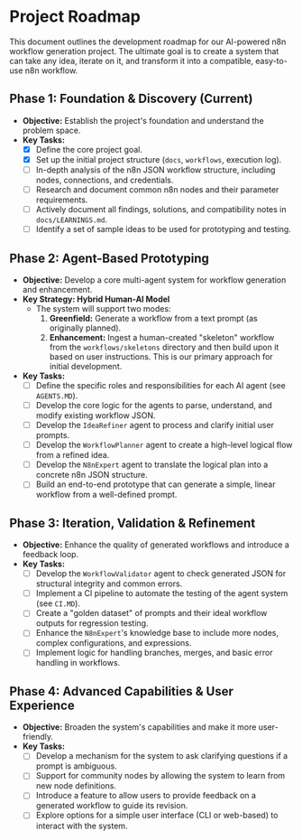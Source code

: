 # Project Roadmap

This document outlines the development roadmap for our AI-powered n8n workflow generation project. The ultimate goal is to create a system that can take any idea, iterate on it, and transform it into a compatible, easy-to-use n8n workflow.

## Phase 1: Foundation & Discovery (Current)

-   **Objective:** Establish the project's foundation and understand the problem space.
-   **Key Tasks:**
    -   [x] Define the core project goal.
    -   [x] Set up the initial project structure (`docs`, `workflows`, execution log).
    -   [ ] In-depth analysis of the n8n JSON workflow structure, including nodes, connections, and credentials.
    -   [ ] Research and document common n8n nodes and their parameter requirements.
    -   [ ] Actively document all findings, solutions, and compatibility notes in `docs/LEARNINGS.md`.
    -   [ ] Identify a set of sample ideas to be used for prototyping and testing.

## Phase 2: Agent-Based Prototyping

-   **Objective:** Develop a core multi-agent system for workflow generation and enhancement.
-   **Key Strategy: Hybrid Human-AI Model**
    -   The system will support two modes:
        1.  **Greenfield:** Generate a workflow from a text prompt (as originally planned).
        2.  **Enhancement:** Ingest a human-created "skeleton" workflow from the `workflows/skeletons` directory and then build upon it based on user instructions. This is our primary approach for initial development.
-   **Key Tasks:**
    -   [ ] Define the specific roles and responsibilities for each AI agent (see `AGENTS.MD`).
    -   [ ] Develop the core logic for the agents to parse, understand, and modify existing workflow JSON.
    -   [ ] Develop the `IdeaRefiner` agent to process and clarify initial user prompts.
    -   [ ] Develop the `WorkflowPlanner` agent to create a high-level logical flow from a refined idea.
    -   [ ] Develop the `N8nExpert` agent to translate the logical plan into a concrete n8n JSON structure.
    -   [ ] Build an end-to-end prototype that can generate a simple, linear workflow from a well-defined prompt.

## Phase 3: Iteration, Validation & Refinement

-   **Objective:** Enhance the quality of generated workflows and introduce a feedback loop.
-   **Key Tasks:**
    -   [ ] Develop the `WorkflowValidator` agent to check generated JSON for structural integrity and common errors.
    -   [ ] Implement a CI pipeline to automate the testing of the agent system (see `CI.MD`).
    -   [ ] Create a "golden dataset" of prompts and their ideal workflow outputs for regression testing.
    -   [ ] Enhance the `N8nExpert`'s knowledge base to include more nodes, complex configurations, and expressions.
    -   [ ] Implement logic for handling branches, merges, and basic error handling in workflows.

## Phase 4: Advanced Capabilities & User Experience

-   **Objective:** Broaden the system's capabilities and make it more user-friendly.
-   **Key Tasks:**
    -   [ ] Develop a mechanism for the system to ask clarifying questions if a prompt is ambiguous.
    -   [ ] Support for community nodes by allowing the system to learn from new node definitions.
    -   [ ] Introduce a feature to allow users to provide feedback on a generated workflow to guide its revision.
    -   [ ] Explore options for a simple user interface (CLI or web-based) to interact with the system. 